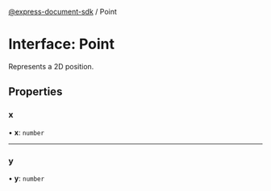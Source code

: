 [@express-document-sdk](../overview.md) / Point

# Interface: Point

Represents a 2D position.

## Properties

### x

• **x**: `number`

<hr />

### y

• **y**: `number`
